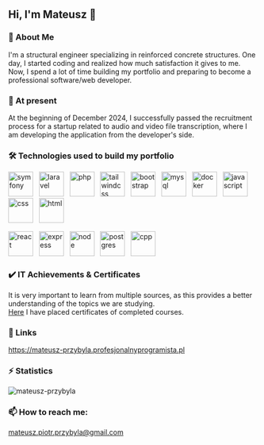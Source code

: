 ## Hi, I'm Mateusz 👋

### 🚀 About Me
I'm a structural engineer specializing in reinforced concrete structures. One day, I started coding and realized how much satisfaction it gives to me.
Now, I spend a lot of time building my portfolio and preparing to become a professional software/web developer.

### 🌱 At present
At the beginning of December 2024, I successfully passed the recruitment process for a startup related to audio and video file transcription, where I am developing the application from the developer's side.

### 🛠 Technologies used to build my portfolio
<p>
  <img src="https://cdn.jsdelivr.net/gh/devicons/devicon@latest/icons/symfony/symfony-original.svg" alt="symfony" width="50" height="50" /> &nbsp;
  <img src="https://cdn.jsdelivr.net/gh/devicons/devicon@latest/icons/laravel/laravel-original.svg" alt="laravel" width="50" height="50" /> &nbsp;
  <img src="https://devicon-website.vercel.app/api/php/original.svg" alt="php" width="50" height="50" /> &nbsp;
  <img src="https://cdn.jsdelivr.net/gh/devicons/devicon@latest/icons/tailwindcss/tailwindcss-original.svg" alt="tailwindcss" width="50" height="50" /> &nbsp;
  <img src="https://cdn.jsdelivr.net/gh/devicons/devicon@latest/icons/bootstrap/bootstrap-original-wordmark.svg" alt="bootstrap" width="50" height="50" /> &nbsp;
  <img src="https://cdn.jsdelivr.net/gh/devicons/devicon@latest/icons/mysql/mysql-original-wordmark.svg" alt="mysql" width="50" height="50" /> &nbsp;
  <img src="https://cdn.jsdelivr.net/gh/devicons/devicon@latest/icons/docker/docker-plain.svg" alt="docker" width="50" height="50" /> &nbsp;
  <img src="https://cdn.jsdelivr.net/gh/devicons/devicon@latest/icons/javascript/javascript-plain.svg" alt="javascript" width="50" height="50" /> &nbsp;
  <img src="https://cdn.jsdelivr.net/gh/devicons/devicon@latest/icons/css3/css3-plain-wordmark.svg" alt="css" width="50" height="50" /> &nbsp;
  <img src="https://cdn.jsdelivr.net/gh/devicons/devicon@latest/icons/html5/html5-plain-wordmark.svg" alt="html" width="50" height="50" />
</p>
<p>
  <img src="https://cdn.jsdelivr.net/gh/devicons/devicon@latest/icons/react/react-original-wordmark.svg" alt="react" width="50" height="50" /> &nbsp;
  <img src="https://cdn.jsdelivr.net/gh/devicons/devicon@latest/icons/express/express-original-wordmark.svg" alt="express" width="50" height="50" /> &nbsp;
  <img src="https://cdn.jsdelivr.net/gh/devicons/devicon@latest/icons/nodejs/nodejs-original-wordmark.svg" alt="node" width="50" height="50" /> &nbsp;
  <img src="https://cdn.jsdelivr.net/gh/devicons/devicon@latest/icons/postgresql/postgresql-original-wordmark.svg" alt="postgres" width="50" height="50" /> &nbsp;
  <img src="https://cdn.jsdelivr.net/gh/devicons/devicon@latest/icons/cplusplus/cplusplus-original.svg" alt="cpp" width="50" height="50" />
</p>

### ✔️ IT Achievements & Certificates
It is very important to learn from multiple sources, as this provides a better understanding of the topics we are studying.\
[Here](https://github.com/mateusz-przybyla/My-Certificates.git) I have placed certificates of completed courses.

### 🔗 Links
https://mateusz-przybyla.profesjonalnyprogramista.pl

### ⚡️ Statistics
<p><img src="https://github-readme-stats.vercel.app/api/top-langs?username=mateusz-przybyla&layout=compact&theme=buefy&hide_border=false" alt="mateusz-przybyla" /></p>

### 📫 How to reach me:
mateusz.piotr.przybyla@gmail.com
